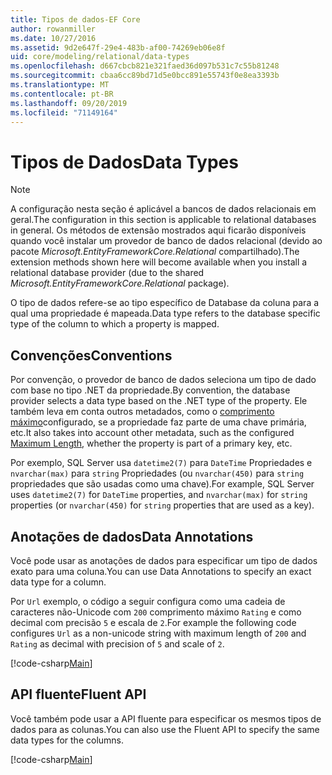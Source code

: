 ```yaml
---
title: Tipos de dados-EF Core
author: rowanmiller
ms.date: 10/27/2016
ms.assetid: 9d2e647f-29e4-483b-af00-74269eb06e8f
uid: core/modeling/relational/data-types
ms.openlocfilehash: d667cbcb821e321faed36d097b531c7c55b81248
ms.sourcegitcommit: cbaa6cc89bd71d5e0bcc891e55743f0e8ea3393b
ms.translationtype: MT
ms.contentlocale: pt-BR
ms.lasthandoff: 09/20/2019
ms.locfileid: "71149164"
---
```

# <a name="data-types"></a><span data-ttu-id="002fd-102">Tipos de Dados</span><span class="sxs-lookup"><span data-stu-id="002fd-102">Data Types</span></span>

> [!NOTE]  
> <span data-ttu-id="002fd-103">A configuração nesta seção é aplicável a bancos de dados relacionais em geral.</span><span class="sxs-lookup"><span data-stu-id="002fd-103">The configuration in this section is applicable to relational databases in general.</span></span> <span data-ttu-id="002fd-104">Os métodos de extensão mostrados aqui ficarão disponíveis quando você instalar um provedor de banco de dados relacional (devido ao pacote *Microsoft.EntityFrameworkCore.Relational* compartilhado).</span><span class="sxs-lookup"><span data-stu-id="002fd-104">The extension methods shown here will become available when you install a relational database provider (due to the shared *Microsoft.EntityFrameworkCore.Relational* package).</span></span>

<span data-ttu-id="002fd-105">O tipo de dados refere-se ao tipo específico de Database da coluna para a qual uma propriedade é mapeada.</span><span class="sxs-lookup"><span data-stu-id="002fd-105">Data type refers to the database specific type of the column to which a property is mapped.</span></span>

## <a name="conventions"></a><span data-ttu-id="002fd-106">Convenções</span><span class="sxs-lookup"><span data-stu-id="002fd-106">Conventions</span></span>

<span data-ttu-id="002fd-107">Por convenção, o provedor de banco de dados seleciona um tipo de dado com base no tipo .NET da propriedade.</span><span class="sxs-lookup"><span data-stu-id="002fd-107">By convention, the database provider selects a data type based on the .NET type of the property.</span></span> <span data-ttu-id="002fd-108">Ele também leva em conta outros metadados, como o [comprimento máximo](../max-length.md)configurado, se a propriedade faz parte de uma chave primária, etc.</span><span class="sxs-lookup"><span data-stu-id="002fd-108">It also takes into account other metadata, such as the configured [Maximum Length](../max-length.md), whether the property is part of a primary key, etc.</span></span>

<span data-ttu-id="002fd-109">Por exemplo, SQL Server usa `datetime2(7)` para `DateTime` Propriedades e `nvarchar(max)` para `string` Propriedades (ou `nvarchar(450)` para `string` propriedades que são usadas como uma chave).</span><span class="sxs-lookup"><span data-stu-id="002fd-109">For example, SQL Server uses `datetime2(7)` for `DateTime` properties, and `nvarchar(max)` for `string` properties (or `nvarchar(450)` for `string` properties that are used as a key).</span></span>

## <a name="data-annotations"></a><span data-ttu-id="002fd-110">Anotações de dados</span><span class="sxs-lookup"><span data-stu-id="002fd-110">Data Annotations</span></span>

<span data-ttu-id="002fd-111">Você pode usar as anotações de dados para especificar um tipo de dados exato para uma coluna.</span><span class="sxs-lookup"><span data-stu-id="002fd-111">You can use Data Annotations to specify an exact data type for a column.</span></span>

<span data-ttu-id="002fd-112">Por `Url` exemplo, o código a seguir configura como uma cadeia de caracteres não-Unicode com `200` comprimento máximo `Rating` e como decimal com precisão `5` e escala de `2`.</span><span class="sxs-lookup"><span data-stu-id="002fd-112">For example the following code configures `Url` as a non-unicode string with maximum length of `200` and `Rating` as decimal with precision of `5` and scale of `2`.</span></span>

[!code-csharp[Main](../../../../samples/core/Modeling/DataAnnotations/Samples/Relational/DataType.cs?name=Entities&highlight=4,6)]

## <a name="fluent-api"></a><span data-ttu-id="002fd-113">API fluente</span><span class="sxs-lookup"><span data-stu-id="002fd-113">Fluent API</span></span>

<span data-ttu-id="002fd-114">Você também pode usar a API fluente para especificar os mesmos tipos de dados para as colunas.</span><span class="sxs-lookup"><span data-stu-id="002fd-114">You can also use the Fluent API to specify the same data types for the columns.</span></span>

[!code-csharp[Main](../../../../samples/core/Modeling/FluentAPI/Samples/Relational/DataType.cs?name=Model&highlight=9-10)]
